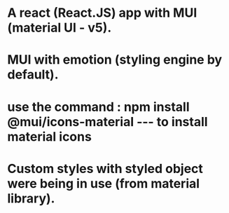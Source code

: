 # A react (React.JS) app with MUI (material UI - v5).

# MUI with emotion (styling engine by default).

# use the command : npm install @mui/icons-material --- to install material icons

# Custom styles with styled object were being in use (from material library).
